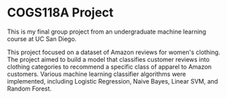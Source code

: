 # COGS118A Project
This is my final group project from an undergraduate machine learning course at UC San Diego.

This project focused on a dataset of Amazon reviews for women's clothing. The project aimed to build a model that classifies customer reviews into clothing categories to recommend a specific class of apparel to Amazon customers. Various machine learning classifier algorithms were implemented, including Logistic Regression, Naive Bayes, Linear SVM, and Random Forest.
